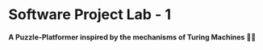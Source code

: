 # Software Project Lab - 1
#### A Puzzle-Platformer inspired by the mechanisms of Turing Machines :robot::robot: